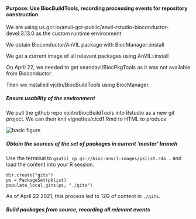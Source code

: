 #### Purpose: Use BiocBuildTools, recording processing events for repository construction

We are using us.gcr.io/anvil-gcr-public/anvil-rstudio-bioconductor-devel:3.13.0 as the custom runtime
environment

We obtain Bioconductor/AnVIL package with BiocManager::install

We get a current image of all relevant packages using AnVIL::install

On April 22, we needed to get seandavi/BiocPkgTools as it was not available from Bioconductor.  

Then we installed vjcitn/BiocBuildTools using BiocManager.

##### Ensure usability of the environment

We pull the github repo vjcitn/BiocBuildTools into Rstudio as a new git project.  We can then
knit vignettes/cicd1.Rmd to HTML to produce

![basic figure](https://storage.googleapis.com/bioc-anvil-images/Screenshot%20from%202021-04-22%2017-18-43.png)

##### Obtain the sources of the set of packages in current 'master' branch

Use the terminal to ```gsutil cp gs://bioc-anvil-images/pklist.rda .​``` and load the
content into your R session.

```
dir.create("gits")
ps = PackageSet(pklist)
populate_local_gits(ps, "./gits")
```

As of April 22 2021, this process led to 12G of content in `./gits`.

##### Build packages from source, recording all relevant events

